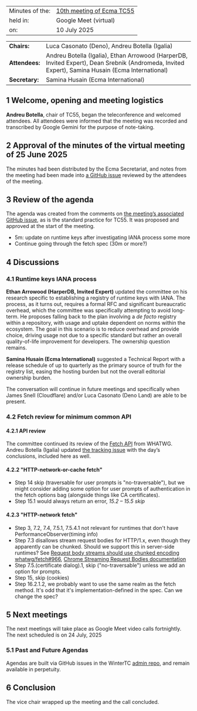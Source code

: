 |                 |                                                                             |
|:----------------|:----------------------------------------------------------------------------|
| Minutes of the: | [10th meeting of Ecma TC55](https://github.com/WinterTC55/admin/issues/123) |
| held in:        | Google Meet (virtual)                                                       |
| on:             | 10 July 2025                                                                |

|                |                                                                                                                                                  |
|:---------------|:-------------------------------------------------------------------------------------------------------------------------------------------------|
| **Chairs:**    | Luca Casonato (Deno), Andreu Botella (Igalia)                                                                                                    |
| **Attendees:** | Andreu Botella (Igalia), Ethan Arrowood (HarperDB, Invited Expert), Dean Srebnik (Andromeda, Invited Expert), Samina Husain (Ecma International) |
| **Secretary:** | Samina Husain (Ecma International)                                                                                                               |

## 1 Welcome, opening and meeting logistics

**Andreu Botella**, chair of TC55, began the teleconference and welcomed attendees. All attendees were informed that the meeting was recorded and transcribed by Google Gemini for the purpose of note-taking.

## 2 Approval of the minutes of the virtual meeting of 25 June 2025

The minutes had been distributed by the Ecma Secretariat, and notes from the meeting had been made into [a GitHub issue](https://github.com/WinterTC55/admin/pull/125) reviewed by the attendees of the meeting.

## 3 Review of the agenda

The agenda was created from the comments on [the meeting’s associated GitHub issue](https://github.com/WinterTC55/admin/issues/123), as is the standard practice for TC55. It was proposed and approved at the start of the meeting.
 
* 5m: update on runtime keys after investigating IANA process some more
* Continue going through the fetch spec (30m or more?)

## 4 Discussions

### 4.1 Runtime keys IANA process

**Ethan Arrowood (HarperDB, Invited Expert)** updated the committee on his research specific to establishing a registry of runtime keys with IANA. The process, as it turns out, requires a formal RFC and significant bureaucratic overhead, which the committee was specifically attempting to avoid long-term. He proposes falling back to the plan involving a *de facto* registry within a repository, with usage and uptake dependent on norms within the ecosystem. The goal in this scenario is to reduce overhead and provide choice, driving usage not due to a specific standard but rather an overall quality-of-life improvement for developers. The ownership question remains.

**Samina Husain (Ecma International)** suggested a Technical Report with a release schedule of up to quarterly as the primary source of truth for the registry list, easing the hosting burden but not the overall editorial ownership burden.

The conversation will continue in future meetings and specifically when James Snell (Cloudflare) and/or Luca Casonato (Deno Land) are able to be present.

### 4.2 Fetch review for minimum common API

#### 4.2.1 API review

The committee continued its review of the [Fetch API](https://fetch.spec.whatwg.org/) from WHATWG. Andreu Botella (Igalia) updated [the tracking issue](https://github.com/WinterTC55/fetch-workstream/issues/1#issuecomment-3057980630) with the day’s conclusions, included here as well.

#### 4.2.2 "HTTP-network-or-cache fetch"
 
* Step 14 skip (traversable for user prompts is "no-traversable"), but we might consider adding some option for user prompts of authentication in the fetch options bag (alongside things like CA certificates).
* Step 15.1 would always return an error, *15.2 – 15.5* *skip*

#### 4.2.3 "HTTP-network fetch"

* Step 3, 7.2, 7.4, 7.5.1, 7.5.4.1 not relevant for runtimes that don't have PerformanceObserver(timing info)
* Step 7.3 disallows stream request bodies for HTTP/1.x, even though they apparently can be chunked. Should we support this in server-side runtimes? See [Request body streams should use chunked encoding whatwg/fetch\#966](applewebdata://D301628A-634A-4B5E-A507-60B4D48EC9D4/Request%20body%20streams%20should%20use%20chunked%20encoding%C2%A0whatwg/fetch#966), [Chrome Streaming Request Bodies documentation](https://developer.chrome.com/docs/capabilities/web-apis/fetch-streaming-requests#streaming_request_bodies)
* Step 7.5.(certificate dialog).1, skip ("no-traversable") unless we add an option for prompts.
* Step 15, skip (cookies)
* Step 16.2.1.2, we probably want to use the same realm as the fetch method. It's odd that it's implementation-defined in the spec. Can we change the spec?

## 5 Next meetings

The next meetings will take place as Google Meet video calls fortnightly. The next scheduled is on 24 July, 2025

### 5.1 Past and Future Agendas

Agendas are built via GitHub issues in the WinterTC [admin repo](https://github.com/WinterTC55/admin/issues), and remain available in perpetuity.

## 6 Conclusion

The vice chair wrapped up the meeting and the call concluded.
 
 

